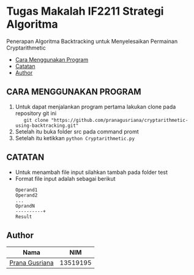 # Tugas Makalah IF2211 Strategi Algoritma
Penerapan Algoritma Backtracking untuk Menyelesaikan Permainan Cryptarithmetic
* [Cara Menggunakan Program](#cara-menggunakan-program)
* [Catatan](#catatan)
* [Author](#author)

## CARA MENGGUNAKAN PROGRAM
1. Untuk dapat menjalankan program pertama lakukan clone pada repository git ini </br>
`	git clone "https://github.com/pranagusriana/cryptarithmetic-using-backtracking.git"`
2. Setelah itu buka folder src pada command promt </br>
3. Setelah itu ketikkan `python Cryptarithmetic.py` </br>

## CATATAN
- Untuk menambah file input silahkan tambah pada folder test
- Format file input adalah sebagai berikut
	```
  Operand1
  Operand2
  ...
  OprandN
  ----------+
  Result
	```

## Author
| Nama | NIM |
|------|-----|
| [Prana Gusriana](https://github.com/pranagusriana) | 13519195|
